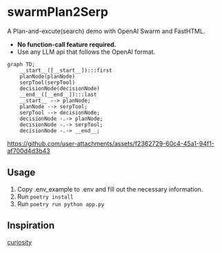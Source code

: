 # swarmPlan2Serp
A Plan-and-excute(search) demo with OpenAI Swarm and FastHTML.

- <strong>No function-call feature required.</strong>
- Use any LLM api that follows the OpenAI format.

```mermaid
graph TD;
	__start__([__start__]):::first
	planNode(planNode)
	serpTool(serpTool)
	decisionNode(decisionNode)
	__end__([__end__]):::last
	__start__ --> planNode;
	planNode --> serpTool;
	serpTool --> decisionNode;
	decisionNode -.-> planNode;
	decisionNode -.-> serpTool;
	decisionNode -.-> __end__;	
```
https://github.com/user-attachments/assets/f2362729-60c4-45a1-94f1-af700d4d3b43

## Usage

1. Copy .env_example to .env and fill out the necessary information.
2. Run ```poetry install```
3. Run ```poetry run python app.py```

## Inspiration

[curiosity](https://github.com/jank/curiosity)
